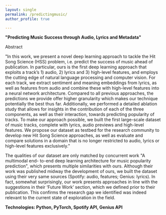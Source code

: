 ```yaml
---
layout: single
permalink: /predictingmusic/
author_profile: true

---
```


**"Predicting Music Success through Audio, Lyrics and Metadata"**

Abstract

"In this work, we present a novel deep learning approach to tackle the Hit Song Science (HSS) problem, i.e. predict the success of music ahead of publication. In particular, ours is the first deep learning approach that exploits a track’s 1) audio, 2) lyrics and 3) high-level features, and employs the cutting edge of natural language processing and computer vision. For each track, we extract sentiment and meaning embeddings from lyrics, as well as features from audio and combine these with high-level features into a neural network architecture. Compared to all previous approaches, the predictions we provide offer higher granularity which makes our technique potentially the best thus far. Additionally, we performed a detailed ablation study that allows for insights in the contribution of each of the three components, as well as their interaction, towards predicting popularity of tracks. To make our approach possible, we built the first large-scale dataset of music tracks, complete with lyrics, audio previews and high-level features. We propose our dataset as testbed for the research community to develop new Hit Song Science approaches, as well as evaluate and compare solutions in a domain that is no longer restricted to audio, lyrics or high-level features exclusively."

The qualities of our dataset are only matched by concurrent work "A multimodal end- to-end deep learning architecture for music popularity prediction", which presents multiple similarities with ours. Although their work was published midway the development of ours, we built the dataset using their very same sources (Spotify: audio, features; Genius: lyrics). In fact, somewhat surprisingly, our work presents approaches in line with the suggestions in their ‘Future Work’ section, which we defined prior to their publication. This confirms the research gap we identified was indeed relevant to the current state of exploration in the field.

**Technologies: Python, PyTorch, Spotify API, Genius API**

